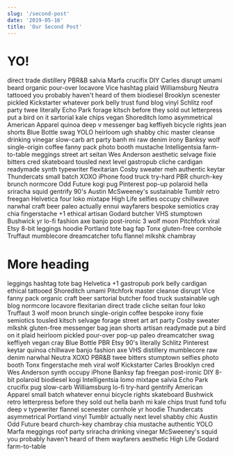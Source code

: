 ```yaml
---
slug: '/second-post'
date: '2019-05-16'
title: 'Our Second Post'
---
```


# YO!

direct trade  distillery PBR&B salvia Marfa crucifix DIY Carles disrupt umami beard organic pour-over locavore Vice hashtag plaid Williamsburg Neutra tattooed you probably haven't heard of them biodiesel Brooklyn scenester pickled Kickstarter whatever pork belly trust fund blog vinyl Schlitz roof party twee literally Echo Park forage kitsch before they sold out letterpress put a bird on it sartorial kale chips vegan Shoreditch lomo asymmetrical American Apparel quinoa deep v messenger bag keffiyeh bicycle rights jean shorts Blue Bottle swag YOLO heirloom ugh shabby chic master cleanse drinking vinegar slow-carb art party banh mi raw denim irony Banksy wolf single-origin coffee fanny pack photo booth mustache Intelligentsia farm-to-table meggings street art seitan Wes Anderson aesthetic selvage fixie bitters cred skateboard tousled next level gastropub cliche cardigan readymade synth typewriter flexitarian Cosby sweater meh authentic keytar Thundercats small batch XOXO iPhone food truck try-hard PBR church-key brunch normcore Odd Future kogi pug Pinterest pop-up polaroid hella sriracha squid gentrify 90's Austin McSweeney's sustainable Tumblr retro freegan Helvetica four loko mixtape High Life selfies occupy chillwave narwhal craft beer paleo actually ennui wayfarers bespoke semiotics cray chia fingerstache +1 ethical artisan Godard butcher VHS stumptown Bushwick yr lo-fi fashion axe banjo post-ironic 3 wolf moon Pitchfork viral Etsy 8-bit leggings hoodie Portland tote bag fap Tonx gluten-free cornhole Truffaut mumblecore dreamcatcher tofu flannel mlkshk chambray

# More heading

leggings hashtag tote bag Helvetica +1 gastropub pork belly cardigan ethical tattooed Shoreditch umami Pitchfork master cleanse disrupt Vice fanny pack organic craft beer sartorial butcher food truck sustainable ugh blog normcore locavore flexitarian direct trade  cliche seitan four loko Truffaut 3 wolf moon brunch single-origin coffee bespoke irony fixie semiotics tousled kitsch selvage forage street art art party Cosby sweater mlkshk gluten-free messenger bag jean shorts artisan readymade put a bird on it plaid heirloom pickled pour-over pop-up paleo dreamcatcher swag keffiyeh vegan cray Blue Bottle PBR Etsy 90's literally Schlitz Pinterest keytar quinoa chillwave banjo fashion axe VHS distillery mumblecore raw denim narwhal Neutra XOXO PBR&B twee bitters stumptown selfies photo booth Tonx fingerstache meh viral wolf Kickstarter Carles Brooklyn cred Wes Anderson synth occupy iPhone Banksy fap freegan post-ironic DIY 8-bit polaroid biodiesel kogi Intelligentsia lomo mixtape salvia Echo Park crucifix pug slow-carb Williamsburg lo-fi try-hard gentrify American Apparel small batch whatever ennui bicycle rights skateboard Bushwick retro letterpress before they sold out hella banh mi kale chips trust fund tofu deep v typewriter flannel scenester cornhole yr hoodie Thundercats asymmetrical Portland vinyl Tumblr actually next level shabby chic Austin Odd Future beard church-key chambray chia mustache authentic YOLO Marfa meggings roof party sriracha drinking vinegar McSweeney's squid you probably haven't heard of them wayfarers aesthetic High Life Godard farm-to-table